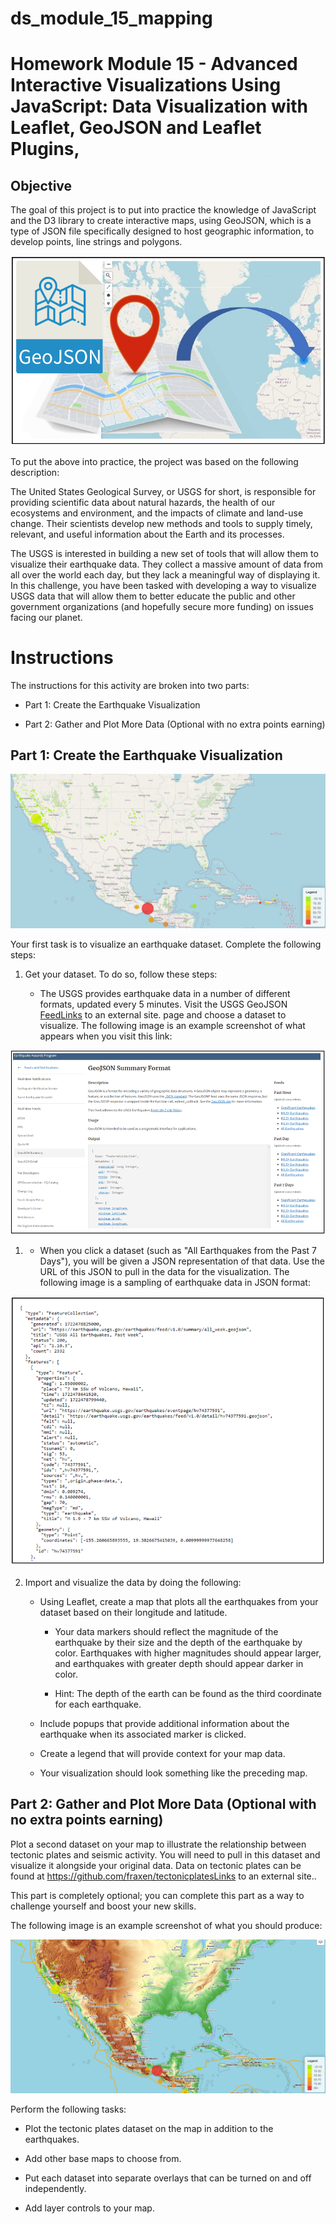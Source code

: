 # ds_module_15_mapping
Homework Module 15 - Advanced Interactive Visualizations Using JavaScript: Data Visualization with Leaflet, GeoJSON and Leaflet Plugins, 
=========
Objective
----
The goal of this project is to put into practice the knowledge of JavaScript and the D3 library to create interactive maps, using GeoJSON, which is a type of JSON file specifically designed to host geographic information, to develop points, line strings and polygons.

![alt text](./images/GeoJSON_log.PNG)

To put the above into practice, the project was based on the following description:

The United States Geological Survey, or USGS for short, is responsible for providing scientific data about natural hazards, the health of our ecosystems and environment, and the impacts of climate and land-use change. Their scientists develop new methods and tools to supply timely, relevant, and useful information about the Earth and its processes.

The USGS is interested in building a new set of tools that will allow them to visualize their earthquake data. They collect a massive amount of data from all over the world each day, but they lack a meaningful way of displaying it. In this challenge, you have been tasked with developing a way to visualize USGS data that will allow them to better educate the public and other government organizations (and hopefully secure more funding) on issues facing our planet.

Instructions
===

The instructions for this activity are broken into two parts:

- Part 1: Create the Earthquake Visualization

- Part 2: Gather and Plot More Data (Optional with no extra points earning)

Part 1: Create the Earthquake Visualization
---

![alt text](./images/earthquake_visualization.PNG)

Your first task is to visualize an earthquake dataset. Complete the following steps:

1. Get your dataset. To do so, follow these steps:

    - The USGS provides earthquake data in a number of different formats, updated every 5 minutes. Visit the USGS GeoJSON [FeedLinks](https://earthquake.usgs.gov/earthquakes/feed/v1.0/geojson.php) to an external site. page and choose a dataset to visualize. The following image is an example screenshot of what appears when you visit this link: 

![alt text](./images/GeoJSON_earthquake_page.PNG)

1. 
    - When you click a dataset (such as "All Earthquakes from the Past 7 Days"), you will be given a JSON representation of that data. Use the URL of this JSON to pull in the data for the visualization. The following image is a sampling of earthquake data in JSON format:

![alt text](./images/all_earthquakes_from_the_past_7_days.PNG)    

2. Import and visualize the data by doing the following:

    - Using Leaflet, create a map that plots all the earthquakes from your dataset based on their longitude and latitude.

        - Your data markers should reflect the magnitude of the earthquake by their size and the depth of the earthquake by color. Earthquakes with higher magnitudes should appear larger, and earthquakes with greater depth should appear darker in color.

        - Hint: The depth of the earth can be found as the third coordinate for each earthquake.

    - Include popups that provide additional information about the earthquake when its associated marker is clicked.

    - Create a legend that will provide context for your map data.

    - Your visualization should look something like the preceding map.

Part 2: Gather and Plot More Data (Optional with no extra points earning)
---

Plot a second dataset on your map to illustrate the relationship between tectonic plates and seismic activity. You will need to pull in this dataset and visualize it alongside your original data. Data on tectonic plates can be found at https://github.com/fraxen/tectonicplatesLinks to an external site..

This part is completely optional; you can complete this part as a way to challenge yourself and boost your new skills.

The following image is an example screenshot of what you should produce:

![alt text](./images/tectonic_plates_and_seismic_activity.PNG)

Perform the following tasks:

- Plot the tectonic plates dataset on the map in addition to the earthquakes.

- Add other base maps to choose from.

- Put each dataset into separate overlays that can be turned on and off independently.

- Add layer controls to your map.
